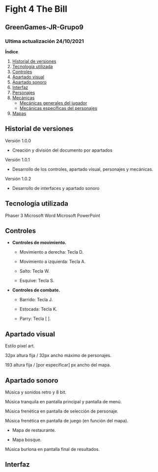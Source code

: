 # Fight 4 The Bill
## GreenGames-JR-Grupo9

### Ultima actualización 24/10/2021

**Índice** 
1. [Historial de versiones](#id1)
2. [Tecnología utilizada](#id2)
3. [Controles](#id3)
4. [Apartado visual](#id4)
5. [Apartado sonoro](#id5)
6. [Interfaz](#id6)
7. [Personajes](#id7)
8. [Mecánicas](#id8)
    - [Mecánicas generales del jugador](#id9)
    - [Mecánicas específicas del personajes](#id10)
10. [Mapas](#id11)

## Historial de versiones<a name="id1"></a>
Versión 1.0.0 
- Creación y división del documento por apartados 

Versión 1.0.1 
- Desarrollo de los controles, apartado visual, personajes y mecánicas. 

Versión 1.0.2 
- Desarrollo de interfaces y apartado sonoro

## Tecnología utilizada<a name="id2"></a>
Phaser 3
Microsoft Word
Microsoft PowerPoint

## Controles<a name="id3"></a>
- **Controles de movimiento.**

    - Movimiento a derecha: Tecla D.

    - Movimiento a izquierda: Tecla A.

    - Salto: Tecla W.

    - Esquive: Tecla S. 

- **Controles de combate.**

    - Barrido: Tecla J.

    - Estocada: Tecla K.

    - Parry: Tecla [ ].

## Apartado visual<a name="id4"></a>
Estilo píxel art.

32px altura fija / 32px ancho máximo de personajes.

193 altura fija / [por especificar] px ancho del mapa.

## Apartado sonoro<a name="id5"></a>
Música y sonidos retro y 8 bit.

Música tranquila en pantalla principal y pantalla de menú.

Música frenética en pantalla de selección de personaje.

Música frenética en pantalla de juego (en función del mapa).

- Mapa de restaurante.

- Mapa bosque.

Música burlona en pantalla final de resultados.


## Interfaz<a name="id6"></a>
